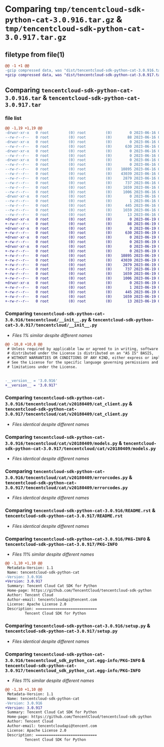 # Comparing `tmp/tencentcloud-sdk-python-cat-3.0.916.tar.gz` & `tmp/tencentcloud-sdk-python-cat-3.0.917.tar.gz`

## filetype from file(1)

```diff
@@ -1 +1 @@
-gzip compressed data, was "dist/tencentcloud-sdk-python-cat-3.0.916.tar", last modified: Fri Jun 16 00:28:44 2023, max compression
+gzip compressed data, was "dist/tencentcloud-sdk-python-cat-3.0.917.tar", last modified: Mon Jun 19 00:19:46 2023, max compression
```

## Comparing `tencentcloud-sdk-python-cat-3.0.916.tar` & `tencentcloud-sdk-python-cat-3.0.917.tar`

### file list

```diff
@@ -1,19 +1,19 @@
-drwxr-xr-x   0 root         (0) root         (0)        0 2023-06-16 00:28:44.000000 tencentcloud-sdk-python-cat-3.0.916/
--rw-r--r--   0 root         (0) root         (0)       88 2023-06-16 00:28:44.000000 tencentcloud-sdk-python-cat-3.0.916/setup.cfg
-drwxr-xr-x   0 root         (0) root         (0)        0 2023-06-16 00:28:44.000000 tencentcloud-sdk-python-cat-3.0.916/tencentcloud/
--rw-r--r--   0 root         (0) root         (0)      630 2023-06-16 00:28:44.000000 tencentcloud-sdk-python-cat-3.0.916/tencentcloud/__init__.py
-drwxr-xr-x   0 root         (0) root         (0)        0 2023-06-16 00:28:44.000000 tencentcloud-sdk-python-cat-3.0.916/tencentcloud/cat/
--rw-r--r--   0 root         (0) root         (0)        0 2023-06-16 00:28:44.000000 tencentcloud-sdk-python-cat-3.0.916/tencentcloud/cat/__init__.py
-drwxr-xr-x   0 root         (0) root         (0)        0 2023-06-16 00:28:44.000000 tencentcloud-sdk-python-cat-3.0.916/tencentcloud/cat/v20180409/
--rw-r--r--   0 root         (0) root         (0)        0 2023-06-16 00:28:44.000000 tencentcloud-sdk-python-cat-3.0.916/tencentcloud/cat/v20180409/__init__.py
--rw-r--r--   0 root         (0) root         (0)    10895 2023-06-16 00:28:44.000000 tencentcloud-sdk-python-cat-3.0.916/tencentcloud/cat/v20180409/cat_client.py
--rw-r--r--   0 root         (0) root         (0)    43039 2023-06-16 00:28:44.000000 tencentcloud-sdk-python-cat-3.0.916/tencentcloud/cat/v20180409/models.py
--rw-r--r--   0 root         (0) root         (0)     2879 2023-06-16 00:28:44.000000 tencentcloud-sdk-python-cat-3.0.916/tencentcloud/cat/v20180409/errorcodes.py
--rw-r--r--   0 root         (0) root         (0)      737 2023-06-16 00:28:44.000000 tencentcloud-sdk-python-cat-3.0.916/README.rst
--rw-r--r--   0 root         (0) root         (0)     1659 2023-06-16 00:28:44.000000 tencentcloud-sdk-python-cat-3.0.916/PKG-INFO
--rw-r--r--   0 root         (0) root         (0)     1006 2023-06-16 00:28:44.000000 tencentcloud-sdk-python-cat-3.0.916/setup.py
-drwxr-xr-x   0 root         (0) root         (0)        0 2023-06-16 00:28:44.000000 tencentcloud-sdk-python-cat-3.0.916/tencentcloud_sdk_python_cat.egg-info/
--rw-r--r--   0 root         (0) root         (0)        1 2023-06-16 00:28:44.000000 tencentcloud-sdk-python-cat-3.0.916/tencentcloud_sdk_python_cat.egg-info/dependency_links.txt
--rw-r--r--   0 root         (0) root         (0)      445 2023-06-16 00:28:44.000000 tencentcloud-sdk-python-cat-3.0.916/tencentcloud_sdk_python_cat.egg-info/SOURCES.txt
--rw-r--r--   0 root         (0) root         (0)     1659 2023-06-16 00:28:44.000000 tencentcloud-sdk-python-cat-3.0.916/tencentcloud_sdk_python_cat.egg-info/PKG-INFO
--rw-r--r--   0 root         (0) root         (0)       13 2023-06-16 00:28:44.000000 tencentcloud-sdk-python-cat-3.0.916/tencentcloud_sdk_python_cat.egg-info/top_level.txt
+drwxr-xr-x   0 root         (0) root         (0)        0 2023-06-19 00:19:46.000000 tencentcloud-sdk-python-cat-3.0.917/
+-rw-r--r--   0 root         (0) root         (0)       88 2023-06-19 00:19:46.000000 tencentcloud-sdk-python-cat-3.0.917/setup.cfg
+drwxr-xr-x   0 root         (0) root         (0)        0 2023-06-19 00:19:46.000000 tencentcloud-sdk-python-cat-3.0.917/tencentcloud/
+-rw-r--r--   0 root         (0) root         (0)      630 2023-06-19 00:19:46.000000 tencentcloud-sdk-python-cat-3.0.917/tencentcloud/__init__.py
+drwxr-xr-x   0 root         (0) root         (0)        0 2023-06-19 00:19:46.000000 tencentcloud-sdk-python-cat-3.0.917/tencentcloud/cat/
+-rw-r--r--   0 root         (0) root         (0)        0 2023-06-19 00:19:46.000000 tencentcloud-sdk-python-cat-3.0.917/tencentcloud/cat/__init__.py
+drwxr-xr-x   0 root         (0) root         (0)        0 2023-06-19 00:19:46.000000 tencentcloud-sdk-python-cat-3.0.917/tencentcloud/cat/v20180409/
+-rw-r--r--   0 root         (0) root         (0)        0 2023-06-19 00:19:46.000000 tencentcloud-sdk-python-cat-3.0.917/tencentcloud/cat/v20180409/__init__.py
+-rw-r--r--   0 root         (0) root         (0)    10895 2023-06-19 00:19:46.000000 tencentcloud-sdk-python-cat-3.0.917/tencentcloud/cat/v20180409/cat_client.py
+-rw-r--r--   0 root         (0) root         (0)    43039 2023-06-19 00:19:46.000000 tencentcloud-sdk-python-cat-3.0.917/tencentcloud/cat/v20180409/models.py
+-rw-r--r--   0 root         (0) root         (0)     2879 2023-06-19 00:19:46.000000 tencentcloud-sdk-python-cat-3.0.917/tencentcloud/cat/v20180409/errorcodes.py
+-rw-r--r--   0 root         (0) root         (0)      737 2023-06-19 00:19:46.000000 tencentcloud-sdk-python-cat-3.0.917/README.rst
+-rw-r--r--   0 root         (0) root         (0)     1659 2023-06-19 00:19:46.000000 tencentcloud-sdk-python-cat-3.0.917/PKG-INFO
+-rw-r--r--   0 root         (0) root         (0)     1006 2023-06-19 00:19:46.000000 tencentcloud-sdk-python-cat-3.0.917/setup.py
+drwxr-xr-x   0 root         (0) root         (0)        0 2023-06-19 00:19:46.000000 tencentcloud-sdk-python-cat-3.0.917/tencentcloud_sdk_python_cat.egg-info/
+-rw-r--r--   0 root         (0) root         (0)        1 2023-06-19 00:19:46.000000 tencentcloud-sdk-python-cat-3.0.917/tencentcloud_sdk_python_cat.egg-info/dependency_links.txt
+-rw-r--r--   0 root         (0) root         (0)      445 2023-06-19 00:19:46.000000 tencentcloud-sdk-python-cat-3.0.917/tencentcloud_sdk_python_cat.egg-info/SOURCES.txt
+-rw-r--r--   0 root         (0) root         (0)     1659 2023-06-19 00:19:46.000000 tencentcloud-sdk-python-cat-3.0.917/tencentcloud_sdk_python_cat.egg-info/PKG-INFO
+-rw-r--r--   0 root         (0) root         (0)       13 2023-06-19 00:19:46.000000 tencentcloud-sdk-python-cat-3.0.917/tencentcloud_sdk_python_cat.egg-info/top_level.txt
```

### Comparing `tencentcloud-sdk-python-cat-3.0.916/tencentcloud/__init__.py` & `tencentcloud-sdk-python-cat-3.0.917/tencentcloud/__init__.py`

 * *Files 1% similar despite different names*

```diff
@@ -10,8 +10,8 @@
 # Unless required by applicable law or agreed to in writing, software
 # distributed under the License is distributed on an "AS IS" BASIS,
 # WITHOUT WARRANTIES OR CONDITIONS OF ANY KIND, either express or implied.
 # See the License for the specific language governing permissions and
 # limitations under the License.
 
 
-__version__ = '3.0.916'
+__version__ = '3.0.917'
```

### Comparing `tencentcloud-sdk-python-cat-3.0.916/tencentcloud/cat/v20180409/cat_client.py` & `tencentcloud-sdk-python-cat-3.0.917/tencentcloud/cat/v20180409/cat_client.py`

 * *Files identical despite different names*

### Comparing `tencentcloud-sdk-python-cat-3.0.916/tencentcloud/cat/v20180409/models.py` & `tencentcloud-sdk-python-cat-3.0.917/tencentcloud/cat/v20180409/models.py`

 * *Files identical despite different names*

### Comparing `tencentcloud-sdk-python-cat-3.0.916/tencentcloud/cat/v20180409/errorcodes.py` & `tencentcloud-sdk-python-cat-3.0.917/tencentcloud/cat/v20180409/errorcodes.py`

 * *Files identical despite different names*

### Comparing `tencentcloud-sdk-python-cat-3.0.916/README.rst` & `tencentcloud-sdk-python-cat-3.0.917/README.rst`

 * *Files identical despite different names*

### Comparing `tencentcloud-sdk-python-cat-3.0.916/PKG-INFO` & `tencentcloud-sdk-python-cat-3.0.917/PKG-INFO`

 * *Files 11% similar despite different names*

```diff
@@ -1,10 +1,10 @@
 Metadata-Version: 1.1
 Name: tencentcloud-sdk-python-cat
-Version: 3.0.916
+Version: 3.0.917
 Summary: Tencent Cloud Cat SDK for Python
 Home-page: https://github.com/TencentCloud/tencentcloud-sdk-python
 Author: Tencent Cloud
 Author-email: tencentcloudapi@tencent.com
 License: Apache License 2.0
 Description: ============================
         Tencent Cloud SDK for Python
```

### Comparing `tencentcloud-sdk-python-cat-3.0.916/setup.py` & `tencentcloud-sdk-python-cat-3.0.917/setup.py`

 * *Files identical despite different names*

### Comparing `tencentcloud-sdk-python-cat-3.0.916/tencentcloud_sdk_python_cat.egg-info/PKG-INFO` & `tencentcloud-sdk-python-cat-3.0.917/tencentcloud_sdk_python_cat.egg-info/PKG-INFO`

 * *Files 11% similar despite different names*

```diff
@@ -1,10 +1,10 @@
 Metadata-Version: 1.1
 Name: tencentcloud-sdk-python-cat
-Version: 3.0.916
+Version: 3.0.917
 Summary: Tencent Cloud Cat SDK for Python
 Home-page: https://github.com/TencentCloud/tencentcloud-sdk-python
 Author: Tencent Cloud
 Author-email: tencentcloudapi@tencent.com
 License: Apache License 2.0
 Description: ============================
         Tencent Cloud SDK for Python
```

